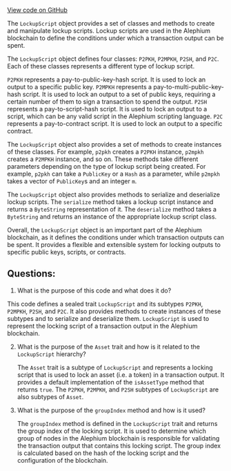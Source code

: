 [View code on GitHub](https://github.com/alephium/alephium/blob/master/protocol/src/main/scala/org/alephium/protocol/vm/LockupScript.scala)

The `LockupScript` object provides a set of classes and methods to create and manipulate lockup scripts. Lockup scripts are used in the Alephium blockchain to define the conditions under which a transaction output can be spent. 

The `LockupScript` object defines four classes: `P2PKH`, `P2MPKH`, `P2SH`, and `P2C`. Each of these classes represents a different type of lockup script. 

`P2PKH` represents a pay-to-public-key-hash script. It is used to lock an output to a specific public key. `P2MPKH` represents a pay-to-multi-public-key-hash script. It is used to lock an output to a set of public keys, requiring a certain number of them to sign a transaction to spend the output. `P2SH` represents a pay-to-script-hash script. It is used to lock an output to a script, which can be any valid script in the Alephium scripting language. `P2C` represents a pay-to-contract script. It is used to lock an output to a specific contract.

The `LockupScript` object also provides a set of methods to create instances of these classes. For example, `p2pkh` creates a `P2PKH` instance, `p2mpkh` creates a `P2MPKH` instance, and so on. These methods take different parameters depending on the type of lockup script being created. For example, `p2pkh` can take a `PublicKey` or a `Hash` as a parameter, while `p2mpkh` takes a vector of `PublicKey`s and an integer `m`.

The `LockupScript` object also provides methods to serialize and deserialize lockup scripts. The `serialize` method takes a lockup script instance and returns a `ByteString` representation of it. The `deserialize` method takes a `ByteString` and returns an instance of the appropriate lockup script class.

Overall, the `LockupScript` object is an important part of the Alephium blockchain, as it defines the conditions under which transaction outputs can be spent. It provides a flexible and extensible system for locking outputs to specific public keys, scripts, or contracts.
## Questions: 
 1. What is the purpose of this code and what does it do?
   
   This code defines a sealed trait `LockupScript` and its subtypes `P2PKH`, `P2MPKH`, `P2SH`, and `P2C`. It also provides methods to create instances of these subtypes and to serialize and deserialize them. `LockupScript` is used to represent the locking script of a transaction output in the Alephium blockchain.

2. What is the purpose of the `Asset` trait and how is it related to the `LockupScript` hierarchy?
   
   The `Asset` trait is a subtype of `LockupScript` and represents a locking script that is used to lock an asset (i.e. a token) in a transaction output. It provides a default implementation of the `isAssetType` method that returns `true`. The `P2PKH`, `P2MPKH`, and `P2SH` subtypes of `LockupScript` are also subtypes of `Asset`.

3. What is the purpose of the `groupIndex` method and how is it used?
   
   The `groupIndex` method is defined in the `LockupScript` trait and returns the group index of the locking script. It is used to determine which group of nodes in the Alephium blockchain is responsible for validating the transaction output that contains this locking script. The group index is calculated based on the hash of the locking script and the configuration of the blockchain.